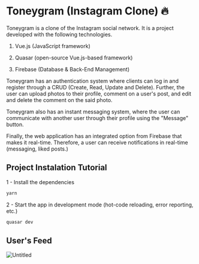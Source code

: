# Toneygram (Instagram Clone) :fire:

Toneygram is a clone of the Instagram social network. It is a project developed with the following technologies. 

1. Vue.js (JavaScript framework) 

2. Quasar (open-source Vue.js-based framework) 

3. Firebase (Database & Back-End Management) 

Toneygram has an authentication system where clients can log in and register through a CRUD (Create, Read, Update and Delete). Further, the user can upload photos to their profile, comment on a user's post, and edit and delete the comment on the said photo. 

Toneygram also has an instant messaging system, where the user can communicate with another user through their profile using the "Message" button. 

Finally, the web application has an integrated option from Firebase that makes it real-time. Therefore, a user can receive notifications in real-time (messaging, liked posts.)

## Project Instalation Tutorial

1 - Install the dependencies
```bash
yarn
```

2 - Start the app in development mode (hot-code reloading, error reporting, etc.)
```bash
quasar dev
```
## User's Feed

![Untitled](https://user-images.githubusercontent.com/55974402/195989419-e2ef4633-e85a-414f-ae5d-d7cb7c05fca4.png)


